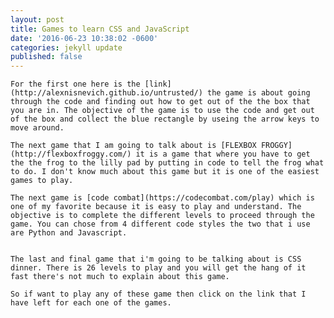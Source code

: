 ```yaml
---
layout: post
title: Games to learn CSS and JavaScript
date: '2016-06-23 10:38:02 -0600'
categories: jekyll update
published: false
---
```

	For the first one here is the [link](http://alexnisnevich.github.io/untrusted/) the game is about going through the code and finding out how to get out of the the box that you are in. The objective of the game is to use the code and get out of the box and collect the blue rectangle by useing the arrow keys to move around.

    The next game that I am going to talk about is [FLEXBOX FROGGY](http://flexboxfroggy.com/) it is a game that where you have to get the the frog to the lilly pad by putting in code to tell the frog what to do. I don't know much about this game but it is one of the easiest games to play.
    
    The next game is [code combat](https://codecombat.com/play) which is one of my favorite because it is easy to play and understand. The objective is to complete the different levels to proceed through the game. You can chose from 4 different code styles the two that i use are Python and Javascript.
    
    
	The last and final game that i'm going to be talking about is CSS dinner. There is 26 levels to play and you will get the hang of it fast there's not much to explain about this game. 
    
    So if want to play any of these game then click on the link that I have left for each one of the games.
